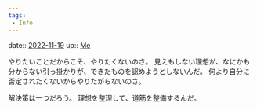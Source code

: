 ```yaml
---
tags:
 - Info
---
```


date:: [2022-11-19](Daily_Note/2022-11-19.md)
up:: [Me](../Bar/Novel/Chaos/Me.md)

やりたいことだからこそ、やりたくないのさ。
見えもしない理想が、なにかも分からない引っ掛かりが、できたものを認めようとしないんだ。
何より自分に否定されたくないからやりたがらないのさ。

解決策は一つだろう。
理想を整理して、道筋を整備するんだ。